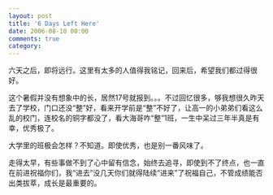 ```yaml
---
layout: post
title: '6 Days Left Here'
date: 2006-08-10 00:00
comments: true
category: 
---
```

    

六天之后，即将远行。这里有太多的人值得我铭记，回来后，希望我们都过得很好。

这个暑假并没有想象中的长，居然17号就报到。。。不过回忆很多，够我想很久昨天去了学校，门口还没“整”好，看来开学前是“整”不好了，让高一的小弟弟们看这么乱的校门，连校名的铜字都没了，看大海哥咋“整”1班，一生中呆过三年半真是有幸，优秀极了。

大学里的班极会怎样？不知道。即使优秀，也是别一番风味了。

走得太早，有些事做不到了心中留有信念，始终去追寻，即使到不了终点，也一直在前进祝福你们，我“进去”没几天你们就得陆续“进来”了祝福自己，不管成绩能否出类拔萃，成长是最重要的。
